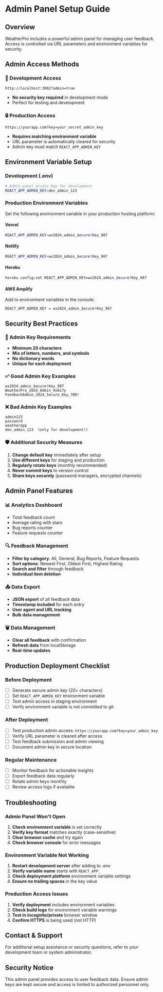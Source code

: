 # Admin Panel Setup Guide

## Overview
WeatherPro includes a powerful admin panel for managing user feedback. Access is controlled via URL parameters and environment variables for security.

## Admin Access Methods

### 🔧 Development Access
```
http://localhost:3002?admin=true
```
- **No security key required** in development mode
- Perfect for testing and development

### 🔒 Production Access
```
https://yourapp.com?key=your_secret_admin_key
```
- **Requires matching environment variable**
- URL parameter is automatically cleared for security
- Admin key must match `REACT_APP_ADMIN_KEY`

## Environment Variable Setup

### Development (.env)
```bash
# Admin panel access key for development
REACT_APP_ADMIN_KEY=dev_admin_123
```

### Production Environment Variables
Set the following environment variable in your production hosting platform:

#### Vercel
```bash
REACT_APP_ADMIN_KEY=wx2024_admin_$ecure!Key_987
```

#### Netlify
```bash
REACT_APP_ADMIN_KEY=wx2024_admin_$ecure!Key_987
```

#### Heroku
```bash
heroku config:set REACT_APP_ADMIN_KEY=wx2024_admin_$ecure!Key_987
```

#### AWS Amplify
Add to environment variables in the console:
```
REACT_APP_ADMIN_KEY = wx2024_admin_$ecure!Key_987
```

## Security Best Practices

### 🔐 Admin Key Requirements
- **Minimum 20 characters**
- **Mix of letters, numbers, and symbols**
- **No dictionary words**
- **Unique for each deployment**

### ✅ Good Admin Key Examples
```
wx2024_admin_$ecure!Key_987
WeatherPro_2024_Admin_9x8z7y
FeedbackAdmin_2024_Secure_Key_789!
```

### ❌ Bad Admin Key Examples
```
admin123
password
weatherapp
dev_admin_123  (only for development!)
```

### 🛡️ Additional Security Measures
1. **Change default key** immediately after setup
2. **Use different keys** for staging and production
3. **Regularly rotate keys** (monthly recommended)
4. **Never commit keys** to version control
5. **Share keys securely** (password managers, encrypted channels)

## Admin Panel Features

### 📊 Analytics Dashboard
- Total feedback count
- Average rating with stars
- Bug reports counter
- Feature requests counter

### 🔍 Feedback Management
- **Filter by category**: All, General, Bug Reports, Feature Requests
- **Sort options**: Newest First, Oldest First, Highest Rating
- **Search and filter** through feedback
- **Individual item deletion**

### 📤 Data Export
- **JSON export** of all feedback data
- **Timestamp included** for each entry
- **User agent and URL tracking**
- **Bulk data management**

### 🗑️ Data Management
- **Clear all feedback** with confirmation
- **Refresh data** from localStorage
- **Real-time updates**

## Production Deployment Checklist

### Before Deployment
- [ ] Generate secure admin key (20+ characters)
- [ ] Set `REACT_APP_ADMIN_KEY` environment variable
- [ ] Test admin access in staging environment
- [ ] Verify environment variable is not committed to git

### After Deployment
- [ ] Test production admin access: `https://yourapp.com?key=your_admin_key`
- [ ] Verify URL parameter is cleared after access
- [ ] Test feedback submission and admin viewing
- [ ] Document admin key in secure location

### Regular Maintenance
- [ ] Monitor feedback for actionable insights
- [ ] Export feedback data regularly
- [ ] Rotate admin keys monthly
- [ ] Review access logs if available

## Troubleshooting

### Admin Panel Won't Open
1. **Check environment variable** is set correctly
2. **Verify key format** matches exactly (case-sensitive)
3. **Clear browser cache** and try again
4. **Check browser console** for error messages

### Environment Variable Not Working
1. **Restart development server** after adding to .env
2. **Verify variable name** starts with `REACT_APP_`
3. **Check deployment platform** environment variable settings
4. **Ensure no trailing spaces** in the key value

### Production Access Issues
1. **Verify deployment** includes environment variables
2. **Check build logs** for environment variable warnings
3. **Test in incognito/private** browser window
4. **Confirm HTTPS** is being used (not HTTP)

## Contact & Support

For additional setup assistance or security questions, refer to your development team or system administrator.

## Security Notice
This admin panel provides access to user feedback data. Ensure admin keys are kept secure and access is limited to authorized personnel only.